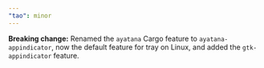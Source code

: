```yaml
---
"tao": minor
---
```


**Breaking change:** Renamed the `ayatana` Cargo feature to `ayatana-appindicator`, now the default feature for tray on Linux, and added the `gtk-appindicator` feature.
